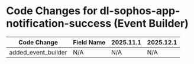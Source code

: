 # Code Changes for dl-sophos-app-notification-success (Event Builder)

| Code Change | Field Name | 2025.11.1 | 2025.12.1 |
|-------------|------------|-----------|------------|
| added_event_builder | N/A | N/A | N/A |
